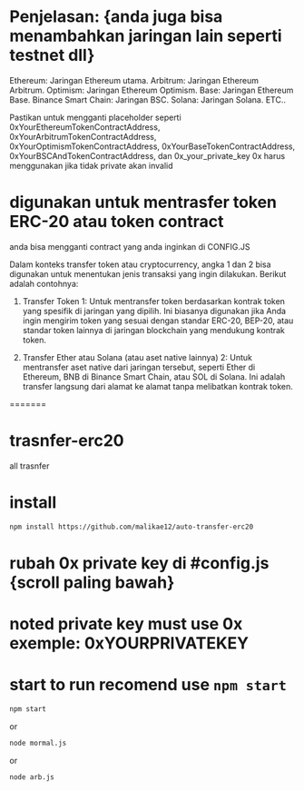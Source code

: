 # Penjelasan: {anda juga bisa menambahkan jaringan lain seperti testnet dll}

Ethereum: Jaringan Ethereum utama.
Arbitrum: Jaringan Ethereum Arbitrum.
Optimism: Jaringan Ethereum Optimism.
Base: Jaringan Ethereum Base.
Binance Smart Chain: Jaringan BSC.
Solana: Jaringan Solana.
ETC..

Pastikan untuk mengganti placeholder seperti
 0xYourEthereumTokenContractAddress, 0xYourArbitrumTokenContractAddress, 0xYourOptimismTokenContractAddress, 0xYourBaseTokenContractAddress, 0xYourBSCAndTokenContractAddress, dan 0x_your_private_key 0x harus menggunakan jika tidak private akan invalid

 # digunakan untuk mentrasfer token ERC-20 atau token contract
anda bisa mengganti contract yang anda inginkan di CONFIG.JS

Dalam konteks transfer token atau cryptocurrency, angka 1 dan 2 bisa digunakan untuk menentukan jenis transaksi yang ingin dilakukan. Berikut adalah contohnya:

1. Transfer Token
1: Untuk mentransfer token berdasarkan kontrak token yang spesifik di jaringan yang dipilih. Ini biasanya digunakan jika Anda ingin mengirim token yang sesuai dengan standar ERC-20, BEP-20, atau standar token lainnya di jaringan blockchain yang mendukung kontrak token.

2. Transfer Ether atau Solana (atau aset native lainnya)
2: Untuk mentransfer aset native dari jaringan tersebut, seperti Ether di Ethereum, BNB di Binance Smart Chain, atau SOL di Solana. Ini adalah transfer langsung dari alamat ke alamat tanpa melibatkan kontrak token.

=======
# trasnfer-erc20
all trasnfer


# install
```bash
npm install https://github.com/malikae12/auto-transfer-erc20
```

# rubah 0x private key di #config.js {scroll paling bawah}
# noted private key must use 0x exemple: 0xYOURPRIVATEKEY

# start to run recomend use ``npm start``

```bash
npm start
```

or 

```bash
node mormal.js
```
or

```bash
node arb.js
```
